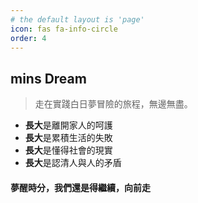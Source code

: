 ```yaml
---
# the default layout is 'page'
icon: fas fa-info-circle
order: 4
---
```


## mins Dream 

> 走在實踐白日夢冒險的旅程，無邊無盡。


- **長大**是離開家人的呵護
- **長大**是累積生活的失敗 
- **長大**是懂得社會的現實
- **長大**是認清人與人的矛盾

#### 夢醒時分，我們還是得繼續，向前走
